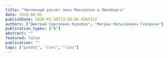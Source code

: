 ```yaml
---
title: "Численный расчёт линз Максвелла и Люнеберга"
date: 2018-08-01
publishDate: 2020-03-30T13:58:06.936531Z
authors: ["Дмитрий Сергеевич Кулябов", "Мигран Нельсонович Геворкян"]
publication_types: ["8"]
abstract: ""
featured: false
publication: ""
tags: ["patent", "rinc", "rinc"]
---
```


